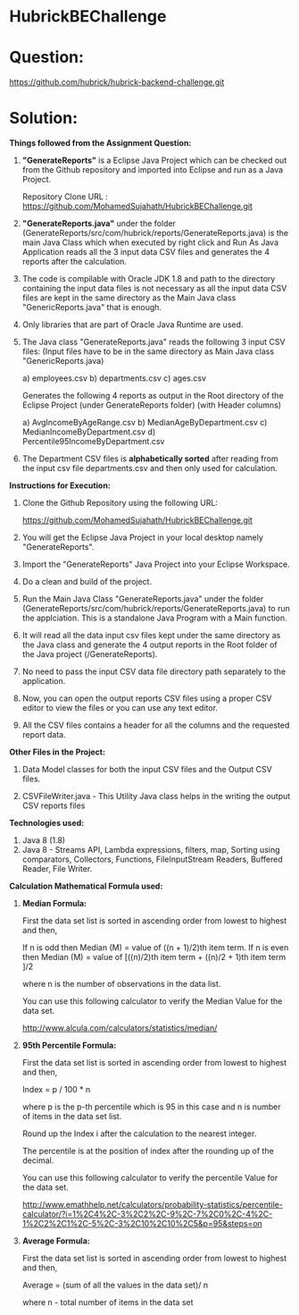 # HubrickBEChallenge

# Question:

https://github.com/hubrick/hubrick-backend-challenge.git

# Solution:

**Things followed from the Assignment Question:**

1. **"GenerateReports"** is a Eclipse Java Project which can be checked out from the Github repository and imported into Eclipse and run as a Java Project.

    Repository Clone URL : https://github.com/MohamedSujahath/HubrickBEChallenge.git
    
2. **"GenerateReports.java"** under the folder (GenerateReports/src/com/hubrick/reports/GenerateReports.java) is the main Java Class which when executed by right click and Run As Java Application reads all the 3 input data CSV files and generates the 4 reports after the calculation.

3. The code is compilable with Oracle JDK 1.8 and path to the directory containing the input data files is not necessary as all the input data CSV files are kept in the same directory as the Main Java class "GenericReports.java" that is enough.

4. Only libraries that are part of Oracle Java Runtime are used.

5. The Java class "GenerateReports.java" reads the following 3 input CSV files: (Input files have to be in the same directory as Main Java class "GenericReports.java)

      a) employees.csv
      b) departments.csv
      c) ages.csv
      
      Generates the following 4 reports as output in the Root directory of the Eclipse Project (under GenerateReports folder)
      (with Header columns)
      
      a) AvgIncomeByAgeRange.csv
      b) MedianAgeByDepartment.csv
      c) MedianIncomeByDepartment.csv
      d) Percentile95IncomeByDepartment.csv
      
 6. The Department CSV files is **alphabetically sorted** after reading from the input csv file departments.csv and then only used for calculation.


**Instructions for Execution:**

1. Clone the Github Repository using the following URL:

    https://github.com/MohamedSujahath/HubrickBEChallenge.git
    
2. You will get the Eclipse Java Project in your local desktop namely "GenerateReports".

3. Import the "GenerateReports" Java Project into your Eclipse Workspace.

4. Do a clean and build of the project.

5. Run the Main Java Class "GenerateReports.java" under the folder (GenerateReports/src/com/hubrick/reports/GenerateReports.java) to run the applciation. This is a standalone Java Program with a Main function.

6. It will read all the data input csv files kept under the same directory as the Java class and generate the 4 output reports in the Root folder of the Java project (/GenerateReports).

7. No need to pass the input CSV data file directory path separately to the application.

8. Now, you can open the output reports CSV files using a proper CSV editor to view the files or you can use any text editor.

9. All the CSV files contains a header for all the columns and the requested report data.


**Other Files in the Project:**

1. Data Model classes for both the input CSV files and the Output CSV files.

2. CSVFileWriter.java - This Utility Java class helps in the writing the output CSV reports files
 
 
**Technologies used:**

1. Java 8 (1.8)
2. Java 8 - Streams API, Lambda expressions, filters, map, Sorting using comparators, Collectors, Functions, FileInputStream Readers, Buffered Reader, File Writer.


**Calculation Mathematical Formula used:**

1. **Median Formula:**

    First the data set list is sorted in ascending order from lowest to highest and then,
      
      If n is odd then Median (M) = value of ((n + 1)/2)th item term.
      If n is even then Median (M) = value of [((n)/2)th item term + ((n)/2 + 1)th item term ]/2
    
    where n is the number of observations in the data list.
    
    You can use this following calculator to verify the Median Value for the data set.
    
    http://www.alcula.com/calculators/statistics/median/
    
2. **95th Percentile Formula:**

     First the data set list is sorted in ascending order from lowest to highest and then,

    Index = p / 100 * n
    
    where p is the p-th percentile which is 95 in this case and
    n is number of items in the data set list.
    
    Round up the Index i after the calculation to the nearest integer.
    
    The percentile is at the position of index after the rounding up of the decimal.
     
    You can use this following calculator to verify the percentile Value for the data set.
    
    http://www.emathhelp.net/calculators/probability-statistics/percentile-calculator/?i=1%2C4%2C-3%2C2%2C-9%2C-7%2C0%2C-4%2C-1%2C2%2C1%2C-5%2C-3%2C10%2C10%2C5&p=95&steps=on

3. **Average Formula:**

     First the data set list is sorted in ascending order from lowest to highest and then,
     
     
      Average = (sum of all the values in the data set)/ n
      
      where n - total number of items in the data set
      
      





    
